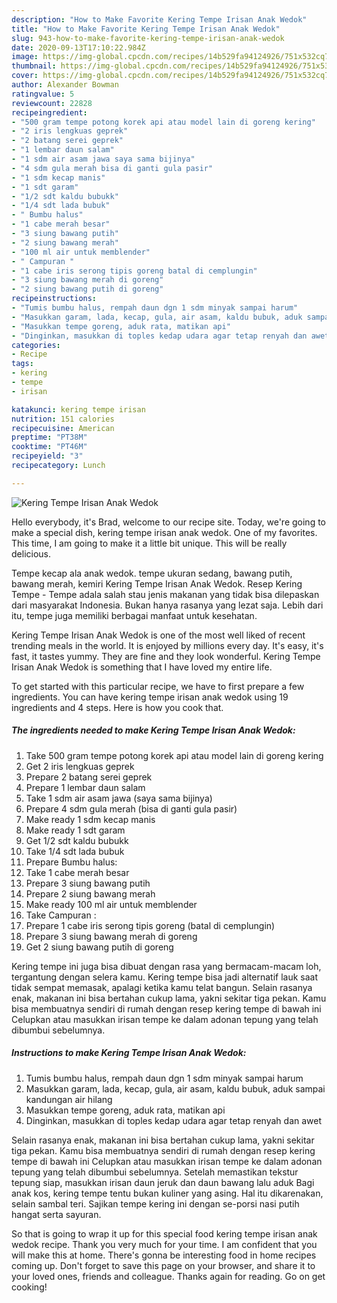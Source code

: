 ```yaml
---
description: "How to Make Favorite Kering Tempe Irisan Anak Wedok"
title: "How to Make Favorite Kering Tempe Irisan Anak Wedok"
slug: 943-how-to-make-favorite-kering-tempe-irisan-anak-wedok
date: 2020-09-13T17:10:22.984Z
image: https://img-global.cpcdn.com/recipes/14b529fa94124926/751x532cq70/kering-tempe-irisan-anak-wedok-foto-resep-utama.jpg
thumbnail: https://img-global.cpcdn.com/recipes/14b529fa94124926/751x532cq70/kering-tempe-irisan-anak-wedok-foto-resep-utama.jpg
cover: https://img-global.cpcdn.com/recipes/14b529fa94124926/751x532cq70/kering-tempe-irisan-anak-wedok-foto-resep-utama.jpg
author: Alexander Bowman
ratingvalue: 5
reviewcount: 22828
recipeingredient:
- "500 gram tempe potong korek api atau model lain di goreng kering"
- "2 iris lengkuas geprek"
- "2 batang serei geprek"
- "1 lembar daun salam"
- "1 sdm air asam jawa saya sama bijinya"
- "4 sdm gula merah bisa di ganti gula pasir"
- "1 sdm kecap manis"
- "1 sdt garam"
- "1/2 sdt kaldu bubukk"
- "1/4 sdt lada bubuk"
- " Bumbu halus"
- "1 cabe merah besar"
- "3 siung bawang putih"
- "2 siung bawang merah"
- "100 ml air untuk memblender"
- " Campuran "
- "1 cabe iris serong tipis goreng batal di cemplungin"
- "3 siung bawang merah di goreng"
- "2 siung bawang putih di goreng"
recipeinstructions:
- "Tumis bumbu halus, rempah daun dgn 1 sdm minyak sampai harum"
- "Masukkan garam, lada, kecap, gula, air asam, kaldu bubuk, aduk sampai kandungan air hilang"
- "Masukkan tempe goreng, aduk rata, matikan api"
- "Dinginkan, masukkan di toples kedap udara agar tetap renyah dan awet"
categories:
- Recipe
tags:
- kering
- tempe
- irisan

katakunci: kering tempe irisan 
nutrition: 151 calories
recipecuisine: American
preptime: "PT38M"
cooktime: "PT46M"
recipeyield: "3"
recipecategory: Lunch

---
```



![Kering Tempe Irisan Anak Wedok](https://img-global.cpcdn.com/recipes/14b529fa94124926/751x532cq70/kering-tempe-irisan-anak-wedok-foto-resep-utama.jpg)

Hello everybody, it's Brad, welcome to our recipe site. Today, we're going to make a special dish, kering tempe irisan anak wedok. One of my favorites. This time, I am going to make it a little bit unique. This will be really delicious.

Tempe kecap ala anak wedok. tempe ukuran sedang, bawang putih, bawang merah, kemiri Kering Tempe Irisan Anak Wedok. Resep Kering Tempe - Tempe adala salah stau jenis makanan yang tidak bisa dilepaskan dari masyarakat Indonesia. Bukan hanya rasanya yang lezat saja. Lebih dari itu, tempe juga memiliki berbagai manfaat untuk kesehatan.

Kering Tempe Irisan Anak Wedok is one of the most well liked of recent trending meals in the world. It is enjoyed by millions every day. It's easy, it's fast, it tastes yummy. They are fine and they look wonderful. Kering Tempe Irisan Anak Wedok is something that I have loved my entire life.


To get started with this particular recipe, we have to first prepare a few ingredients. You can have kering tempe irisan anak wedok using 19 ingredients and 4 steps. Here is how you cook that.

<!--inarticleads1-->

##### The ingredients needed to make Kering Tempe Irisan Anak Wedok:

1. Take 500 gram tempe potong korek api atau model lain di goreng kering
1. Get 2 iris lengkuas geprek
1. Prepare 2 batang serei geprek
1. Prepare 1 lembar daun salam
1. Take 1 sdm air asam jawa (saya sama bijinya)
1. Prepare 4 sdm gula merah (bisa di ganti gula pasir)
1. Make ready 1 sdm kecap manis
1. Make ready 1 sdt garam
1. Get 1/2 sdt kaldu bubukk
1. Take 1/4 sdt lada bubuk
1. Prepare  Bumbu halus:
1. Take 1 cabe merah besar
1. Prepare 3 siung bawang putih
1. Prepare 2 siung bawang merah
1. Make ready 100 ml air untuk memblender
1. Take  Campuran :
1. Prepare 1 cabe iris serong tipis goreng (batal di cemplungin)
1. Prepare 3 siung bawang merah di goreng
1. Get 2 siung bawang putih di goreng


Kering tempe ini juga bisa dibuat dengan rasa yang bermacam-macam loh, tergantung dengan selera kamu. Kering tempe bisa jadi alternatif lauk saat tidak sempat memasak, apalagi ketika kamu telat bangun. Selain rasanya enak, makanan ini bisa bertahan cukup lama, yakni sekitar tiga pekan. Kamu bisa membuatnya sendiri di rumah dengan resep kering tempe di bawah ini Celupkan atau masukkan irisan tempe ke dalam adonan tepung yang telah dibumbui sebelumnya. 

<!--inarticleads2-->

##### Instructions to make Kering Tempe Irisan Anak Wedok:

1. Tumis bumbu halus, rempah daun dgn 1 sdm minyak sampai harum
1. Masukkan garam, lada, kecap, gula, air asam, kaldu bubuk, aduk sampai kandungan air hilang
1. Masukkan tempe goreng, aduk rata, matikan api
1. Dinginkan, masukkan di toples kedap udara agar tetap renyah dan awet


Selain rasanya enak, makanan ini bisa bertahan cukup lama, yakni sekitar tiga pekan. Kamu bisa membuatnya sendiri di rumah dengan resep kering tempe di bawah ini Celupkan atau masukkan irisan tempe ke dalam adonan tepung yang telah dibumbui sebelumnya. Setelah memastikan tekstur tepung siap, masukkan irisan daun jeruk dan daun bawang lalu aduk Bagi anak kos, kering tempe tentu bukan kuliner yang asing. Hal itu dikarenakan, selain sambal teri. Sajikan tempe kering ini dengan se-porsi nasi putih hangat serta sayuran. 

So that is going to wrap it up for this special food kering tempe irisan anak wedok recipe. Thank you very much for your time. I am confident that you will make this at home. There's gonna be interesting food in home recipes coming up. Don't forget to save this page on your browser, and share it to your loved ones, friends and colleague. Thanks again for reading. Go on get cooking!
